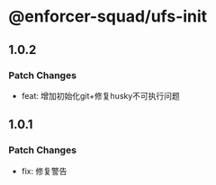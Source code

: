# @enforcer-squad/ufs-init

## 1.0.2

### Patch Changes

- feat: 增加初始化git+修复husky不可执行问题

## 1.0.1

### Patch Changes

- fix: 修复警告
